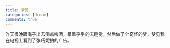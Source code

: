 ```yaml
---
title: 梦魇
categories: [dream]
comments: true
---
```

昨天很晚跟海子出去喝点啤酒，晕晕乎乎的去睡觉。然后做了个奇怪的梦，梦见我在电视上看到了张巧妮拍的广告。 
